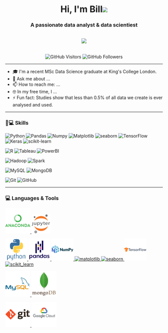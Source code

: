 <h1 align="center">Hi, I'm Bill<img src="https://media.giphy.com/media/hvRJCLFzcasrR4ia7z/giphy.gif" width="30px"/> </h1>
<h3 align="center">A passionate data analyst & data scientiest</h3>
<br>

<div id="header" align="center">
  <img src="https://media.giphy.com/media/M9gbBd9nbDrOTu1Mqx/giphy.gif" width="100"/>
</div>
<br>     
          
<p align="center"> 
  <img src="https://komarev.com/ghpvc/?username=billycyc&label=Profile%20views&color=0e75b6&style=flat" alt="GitHub Visitors" /> 
  <img src="https://img.shields.io/github/followers/billycyc.svg?style=social&label=Follow&maxAge=2592000" alt="GitHub Followers" /> 
</p>

---
- 🎓 I'm a recent MSc Data Science graduate at King's College London.  
- 💬 Ask me about ...  
- 📫 How to reach me: ...  
- 🤓 In my free time, I ...
- ⚡ Fun fact: Studies show that less than 0.5% of all data we create is ever analysed and used.

---
### 💼💻 Skills
![Python](https://img.shields.io/badge/Python-informational?style=flat&logo=Python&logoColor=white&color=4AB197)
![Pandas](https://img.shields.io/badge/Pandas-informational?style=flat&logo=Pandas&logoColor=white&color=4AB197)
![Numpy](https://img.shields.io/badge/Numpy-informational?style=flat&logo=Numpy&logoColor=white&color=4AB197)
![Matplotlib](https://img.shields.io/badge/Matplotlib-informational?style=flat&logo=Matplotlib&logoColor=white&color=4AB197)
![seaborn](https://img.shields.io/badge/seaborn-informational?style=flat&logo=seaborn&logoColor=white&color=4AB197)
![TensorFlow](https://img.shields.io/badge/TensorFlow-informational?style=flat&logo=TensorFlow&logoColor=white&color=4AB197)
![Keras](https://img.shields.io/badge/Keras-informational?style=flat&logo=Keras&logoColor=white&color=4AB197)
![scikit-learn](https://img.shields.io/badge/Sklearn-informational?style=flat&logo=scikitlearn&logoColor=white&color=4AB197)

![R](https://img.shields.io/badge/R-informational?style=flat&logo=R&logoColor=white&color=4AB197)
![Tableau](https://img.shields.io/badge/Tableau-informational?style=flat&logo=Tableau&logoColor=white&color=4AB197)
![PowerBI](https://img.shields.io/badge/PowerBI-informational?style=flat&logo=PowerBI&logoColor=white&color=4AB197)

![Hadoop](https://img.shields.io/badge/Hadoop-informational?style=flat&logo=ApacheHadoop&logoColor=white&color=4AB197)
![Spark](https://img.shields.io/badge/Spark-informational?style=flat&logo=ApacheSpark&logoColor=white&color=4AB197)


![MySQL](https://img.shields.io/badge/MySQL-informational?style=flat&logo=MySQL&logoColor=white&color=4AB197)
![MongoDB](https://img.shields.io/badge/Code-MongoDB-informational?style=flat&logo=MongoDB&logoColor=white&color=4AB197)

![Git](https://img.shields.io/badge/Git-informational?style=flat&logo=Git&logoColor=white&color=4AB197)
![GitHub](https://img.shields.io/badge/Tools-GitHub-informational?style=flat&logo=GitHub&logoColor=white&color=4AB197)

---
### 💻 Languages & Tools
<p align="left"> 
  <a href="https://www.anaconda.com" target="_blank" rel="noreferrer"> <img src="https://github.com/devicons/devicon/blob/master/icons/anaconda/anaconda-original-wordmark.svg" alt="Anaconda" width="80" height="80"/> </a>
  <a href="https://jupyter.org" target="_blank" rel="noreferrer"> <img src="https://github.com/devicons/devicon/blob/master/icons/jupyter/jupyter-original-wordmark.svg" alt="Jupyter" width="60" height="60"/> </a>
  
  <a href="https://www.python.org" target="_blank" rel="noreferrer"> <img src="https://github.com/devicons/devicon/blob/master/icons/python/python-original-wordmark.svg" alt="Python" width="70" height="70"/> </a> 
  <a href="https://pandas.pydata.org" target="_blank" rel="noreferrer"> <img src="https://github.com/devicons/devicon/blob/master/icons/pandas/pandas-original-wordmark.svg" alt="Pandas" width="70" height="70"/> </a> 
  <a href="https://numpy.org" target="_blank" rel="noreferrer"> <img src="https://github.com/devicons/devicon/blob/master/icons/numpy/numpy-original-wordmark.svg" alt="Numpy" width="70" height="70"/> </a> 
  <a href="https://matplotlib.org" target="_blank" rel="noreferrer"> <img src="https://matplotlib.org/_static/images/logo_dark.svg" alt="matplotlib" width="70" height="70"/> </a>
  <a href="https://seaborn.pydata.org/" target="_blank" rel="noreferrer"> <img src="https://seaborn.pydata.org/_static/logo-wide-lightbg.svg" alt="seaborn" width="70" height="70"/> </a>
  <a href="https://www.tensorflow.org" target="_blank" rel="noreferrer"> <img src="https://github.com/devicons/devicon/blob/master/icons/tensorflow/tensorflow-original-wordmark.svg" alt="Tensorflow" width="70" height="70"/> </a> 
  <a href="https://scikit-learn.org/" target="_blank" rel="noreferrer"> <img src="https://upload.wikimedia.org/wikipedia/commons/0/05/Scikit_learn_logo_small.svg" alt="scikit_learn" width="70" height="70"/> </a> 
  
  <a href="https://www.mysql.com/" target="_blank" rel="noreferrer"> <img src="https://github.com/devicons/devicon/blob/master/icons/mysql/mysql-original-wordmark.svg" alt="MySQL" width="80" height="80"/> </a> 
  <a href="https://www.mongodb.com/" target="_blank" rel="noreferrer"> <img src="https://raw.githubusercontent.com/devicons/devicon/master/icons/mongodb/mongodb-original-wordmark.svg" alt="MongoDB" width="80" height="80"/> </a>
 
  <a href="https://git-scm.com/" target="_blank" rel="noreferrer"> <img src="https://github.com/devicons/devicon/blob/master/icons/git/git-original-wordmark.svg" alt="git" width="80" height="80"/> </a> 
  <a href="https://cloud.google.com" target="_blank" rel="noreferrer"> <img src="https://github.com/devicons/devicon/blob/master/icons/googlecloud/googlecloud-original-wordmark.svg" alt="Google Cloud" width="80" height="80"/> </a> 
</p>





  


<!--
**billycyc/billycyc** is a ✨ _special_ ✨ repository because its `README.md` (this file) appears on your GitHub profile.

Here are some ideas to get you started:

- 🔭 I’m currently working on ...
- 🌱 I’m currently learning ...
- 👯 I’m looking to collaborate on ...
- 🤔 I’m looking for help with ...
- 💬 Ask me about ...
- 📫 How to reach me: ...
- 😄 Pronouns: ...
- ⚡ Fun fact: ...
-->

